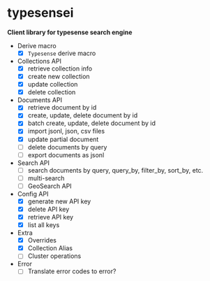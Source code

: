 # typesensei

**Client library for typesense search engine**

- Derive macro
  - [x] `Typesense` derive macro
- Collections API
  - [x] retrieve collection info
  - [x] create new collection
  - [x] update collection
  - [x] delete collection
- Documents API
  - [x] retrieve document by id
  - [x] create, update, delete document by id
  - [x] batch create, update, delete document by id
  - [x] import jsonl, json, csv files
  - [x] update partial document
  - [ ] delete documents by query
  - [ ] export documents as jsonl
- Search API
  - [ ] search documents by query, query_by, filter_by, sort_by, etc.
  - [ ] multi-search
  - [ ] GeoSearch API
- Config API
  - [x] generate new API key
  - [x] delete API key
  - [x] retrieve API key
  - [x] list all keys
- Extra
  - [x] Overrides
  - [x] Collection Alias
  - [ ] Cluster operations
- Error
  - [ ] Translate error codes to error?
